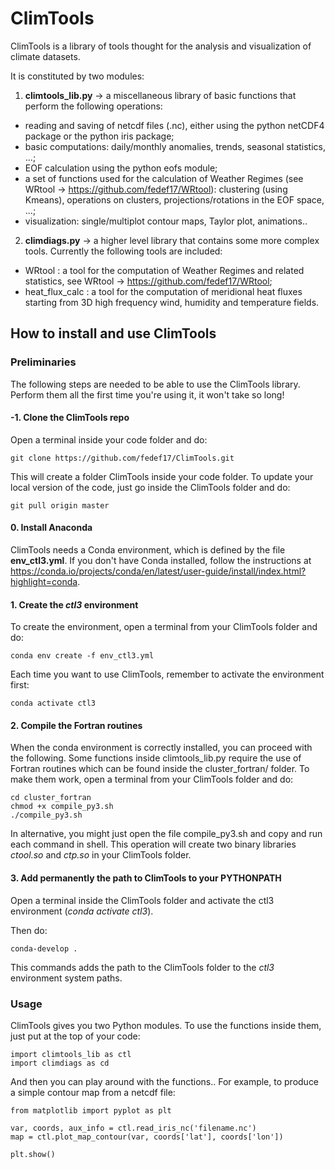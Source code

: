 # ClimTools

ClimTools is a library of tools thought for the analysis and visualization of climate datasets.

It is constituted by two modules:
1) **climtools_lib.py** -> a miscellaneous library of basic functions that perform the following operations:
- reading and saving of netcdf files (.nc), either using the python netCDF4 package or the python iris package;
- basic computations: daily/monthly anomalies, trends, seasonal statistics, ...;
- EOF calculation using the python eofs module;
- a set of functions used for the calculation of Weather Regimes (see WRtool -> https://github.com/fedef17/WRtool): clustering (using Kmeans), operations on clusters, projections/rotations in the EOF space, ...;
- visualization: single/multiplot contour maps, Taylor plot, animations..

2) **climdiags.py** -> a higher level library that contains some more complex tools. Currently the following tools are included:
- WRtool : a tool for the computation of Weather Regimes and related statistics, see WRtool -> https://github.com/fedef17/WRtool;
- heat_flux_calc : a tool for the computation of meridional heat fluxes starting from 3D high frequency wind, humidity and temperature fields.

## How to install and use ClimTools

### Preliminaries
The following steps are needed to be able to use the ClimTools library. Perform them all the first time you're using it, it won't take so long!

#### -1. Clone the ClimTools repo
Open a terminal inside your code folder and do:
```
git clone https://github.com/fedef17/ClimTools.git
```

This will create a folder ClimTools inside your code folder.
To update your local version of the code, just go inside the ClimTools folder and do:
```
git pull origin master
```

#### 0. Install Anaconda
ClimTools needs a Conda environment, which is defined by the file **env_ctl3.yml**. If you don't have Conda installed, follow the instructions at https://conda.io/projects/conda/en/latest/user-guide/install/index.html?highlight=conda.

#### 1. Create the *ctl3* environment
To create the environment, open a terminal from your ClimTools folder and do:
```
conda env create -f env_ctl3.yml
```
Each time you want to use ClimTools, remember to activate the environment first:
```
conda activate ctl3
```

#### 2. Compile the Fortran routines
When the conda environment is correctly installed, you can proceed with the following.
Some functions inside climtools_lib.py require the use of Fortran routines which can be found inside the cluster_fortran/ folder. To make them work, open a terminal from your ClimTools folder and do:
```
cd cluster_fortran
chmod +x compile_py3.sh
./compile_py3.sh
```

In alternative, you might just open the file compile_py3.sh and copy and run each command in shell.
This operation will create two binary libraries *ctool.so* and *ctp.so* in your ClimTools folder.

#### 3. Add permanently the path to ClimTools to your PYTHONPATH
Open a terminal inside the ClimTools folder and activate the ctl3 environment (*conda activate ctl3*).

Then do:
```
conda-develop .
```
This commands adds the path to the ClimTools folder to the *ctl3* environment system paths.

### Usage

ClimTools gives you two Python modules. To use the functions inside them, just put at the top of your code:
```
import climtools_lib as ctl
import climdiags as cd
```

And then you can play around with the functions.. For example, to produce a simple contour map from a netcdf file:
```
from matplotlib import pyplot as plt

var, coords, aux_info = ctl.read_iris_nc('filename.nc')
map = ctl.plot_map_contour(var, coords['lat'], coords['lon'])

plt.show()
```
